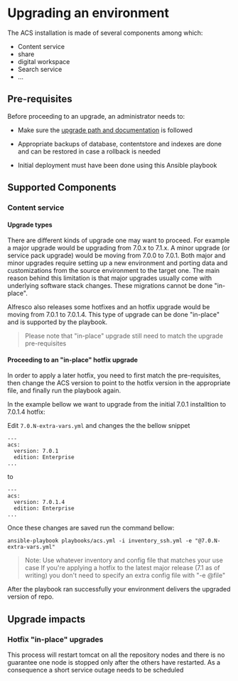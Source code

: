 # Upgrading an environment

The ACS installation is made of several components among which:

 - Content service
 - share
 - digital workspace
 - Search service
 - ...

## Pre-requisites

Before proceeding to an upgrade, an administrator needs to:

 * Make sure the [upgrade path and documentation](https://docs.alfresco.com/content-services/latest/upgrade/) is followed

 * Appropriate backups of database, contentstore and indexes are done and can be restored in case a rollback is needed

 * Initial deployment must have been done using this Ansible playbook

## Supported Components

### Content service

#### Upgrade types

There are different kinds of upgrade one may want to proceed. For example a major upgrade would be upgrading from 7.0.x to 7.1.x.
A minor upgrade (or service pack upgrade) would be moving from 7.0.0 to 7.0.1.
Both major and minor upgrades require setting up a new environment and porting data and customizations from the source environment to the target one. The main reason behind this limitation is that major upgrades usually come with underlying software stack changes.
These migrations cannot be done "in-place".

Alfresco also releases some hotfixes and an hotfix upgrade would be moving from 7.0.1 to 7.0.1.4. This type of upgrade can be done "in-place" and is supported by the playbook.

> Please note that "in-place" upgrade still need to match the upgrade pre-requisites

#### Proceeding to an "in-place" hotfix upgrade

In order to apply a later hotfix, you need to first match the pre-requisites, then change the ACS version to point to the hotfix version in the appropriate file, and finally run the playbook again.

In the example bellow we want to upgrade from the initial 7.0.1 installtion to 7.0.1.4 hotfix:

Edit `7.0.N-extra-vars.yml` and changes the the bellow snippet

```
---           
acs:         
  version: 7.0.1
  edition: Enterprise 
...
```

to

```
---           
acs:         
  version: 7.0.1.4
  edition: Enterprise 
...
```

Once these changes are saved run the command bellow:

```
ansible-playbook playbooks/acs.yml -i inventory_ssh.yml -e "@7.0.N-extra-vars.yml"
```

> Note: Use whatever inventory and config file that matches your use case
> If you're applying a hotfix to the latest major release (7.1 as of writing) you don't need to specify an extra config file with "-e @file"

After the playbook ran successfully your environment delivers the upgraded version of repo.

## Upgrade impacts

### Hotfix "in-place" upgrades

This process will restart tomcat on all the repository nodes and there is no guarantee one node is stopped only after the others have restarted. As a consequence a short service outage needs to be scheduled
